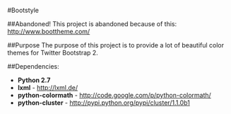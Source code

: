 #Bootstyle

##Abandoned!
This project is abandoned because of this: http://www.boottheme.com/

##Purpose
The purpose of this project is to provide a lot of beautiful color themes for Twitter Bootstrap 2.

##Dependencies:
* __Python 2.7__
* __lxml__ - http://lxml.de/
* __python-colormath__ - http://code.google.com/p/python-colormath/
* __python-cluster__ - http://pypi.python.org/pypi/cluster/1.1.0b1